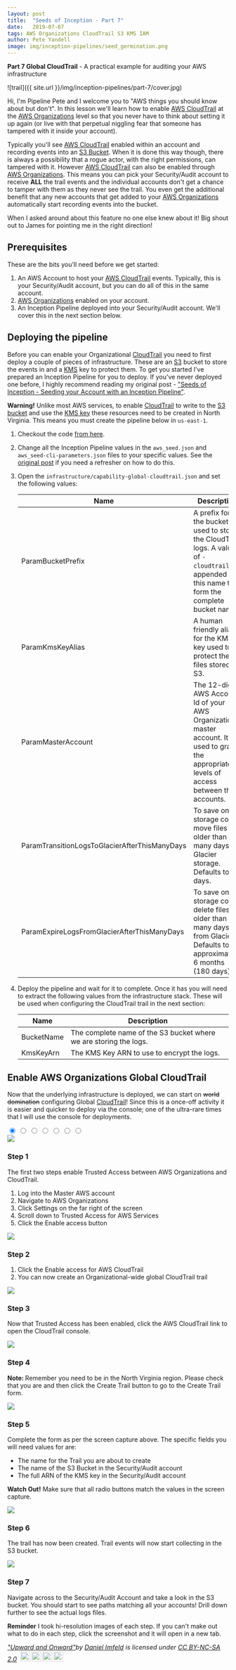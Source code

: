 ```yaml
---
layout: post
title:  "Seeds of Inception - Part 7"
date:   2019-07-07
tags: AWS Organizations CloudTrail S3 KMS IAM
author: Pete Yandell
image: img/inception-pipelines/seed_germination.png
---
```


**Part 7 Global CloudTrail** - A practical example for auditing your AWS infrastructure

<!-- markdownlint-disable MD033 -->
<link rel = "stylesheet"
   type = "text/css"
   href = "{{ site.url }}/img/inception-pipelines/part-7/carousel.css" />

![trail]({{ site.url }}/img/inception-pipelines/part-7/cover.jpg)

Hi, I'm Pipeline Pete and I welcome you to "AWS things you should know about but don't". In this lesson we'll learn how to enable [AWS CloudTrail](https://aws.amazon.com/cloudtrail/) at the [AWS Organizations](https://aws.amazon.com/organizations/) level so that you never have to think about setting it up again (or live with that perpetual niggling fear that someone has tampered with it inside your account).

Typically you'll see [AWS CloudTrail](https://aws.amazon.com/cloudtrail/) enabled within an account and recording events into an [S3 Bucket](https://aws.amazon.com/s3/). When it is done this way though, there is always a possibility that a rogue actor, with the right permissions, can tampered with it. However [AWS CloudTrail](https://aws.amazon.com/cloudtrail/) can also be enabled through [AWS Organizations](https://aws.amazon.com/organizations/). This means you can pick your Security/Audit account to receive **ALL** the trail events and the individual accounts don't get a chance to tamper with them as they never see the trail. You even get the additional benefit that any new accounts that get added to your [AWS Organizations](https://aws.amazon.com/organizations/) automatically start recording events into the bucket.

When I asked around about this feature no one else knew about it! Big shout out to James for pointing me in the right direction!

## Prerequisites

These are the bits you'll need before we get started:

1. An AWS Account to host your [AWS CloudTrail](https://aws.amazon.com/cloudtrail/) events. Typically, this is your Security/Audit account, but you can do all of this in the same account.
2. [AWS Organizations](https://aws.amazon.com/organizations/) enabled on your account.
3. An Inception Pipeline deployed into your Security/Audit account. We'll cover this in the next section below.

## Deploying the pipeline

Before you can enable your Organizational [CloudTrail](https://aws.amazon.com/cloudtrail/) you need to first deploy a couple of pieces of infrastructure. These are an [S3](https://aws.amazon.com/s3/) bucket to store the events in and a [KMS](https://aws.amazon.com/kms/) key to protect them. To get you started I've prepared an Inception Pipeline for you to deploy. If you've never deployed one before, I highly recommend reading my original post - ["Seeds of Inception - Seeding your Account with an Inception Pipeline"](https://mechanicalrock.github.io/2018/03/01/inception-pipelines-pt1.html).

**Warning!** Unlike most AWS services, to enable [CloudTrail](https://aws.amazon.com/cloudtrail/) to write to the [S3 bucket](https://aws.amazon.com/s3/) and use the [KMS key](https://aws.amazon.com/kms/) these resources need to be created in North Virginia. This means you must create the pipeline below in `us-east-1`.

1. Checkout the code [from here](https://github.com/MechanicalRock/InceptionPipeline/tree/post/part-7).
2. Change all the Inception Pipeline values in the `aws_seed.json` and `aws_seed-cli-parameters.json` files to your specific values. See the [original post](https://mechanicalrock.github.io/2018/03/01/inception-pipelines-pt1.html) if you need a refresher on how to do this.
3. Open the `infrastructure/capability-global-cloudtrail.json` and set the following values:

    | Name                                          | Description                                                                                                                                       |
    | --------------------------------------------- | ------------------------------------------------------------------------------------------------------------------------------------------------- |
    | ParamBucketPrefix                             | A prefix for the bucket used to store the CloudTrail logs. A value of `-cloudtrail` is appended to this name to form the complete bucket name.    |
    | ParamKmsKeyAlias                              | A human friendly alias for the KMS key used to protect the files stored in S3.                                                                    |
    | ParamMasterAccount                            | The 12-digit AWS Account Id of your AWS Organizations' master account. It is used to grant the appropriate levels of access between the accounts. |
    | ParamTransitionLogsToGlacierAfterThisManyDays | To save on storage costs, move files older than this many days to Glacier storage. Defaults to 14 days.                                           |
    | ParamExpireLogsFromGlacierAfterThisManyDays   | To save on storage costs, delete files older than this many days from Glacier. Defaults to approximately 6 months (180 days).                     |

4. Deploy the pipeline and wait for it to complete. Once it has you will need to extract the following values from the infrastructure stack. These will be used when configuring the CloudTrail trail in the next section:

    | Name       | Description                                                       |
    | ---------- | ----------------------------------------------------------------- |
    | BucketName | The complete name of the S3 bucket where we are storing the logs. |
    | KmsKeyArn  | The KMS Key ARN to use to encrypt the logs.                       |

## Enable AWS Organizations Global CloudTrail

Now that the underlying infrastructure is deployed, we can start on ~~world domination~~ configuring Global [CloudTrail](https://aws.amazon.com/cloudtrail/)! Since this is a once-off activity it is easier and quicker to deploy via the console; one of the ultra-rare times that I will use the console for deployments.

<div class="outer-wrapper">
  <input checked type="radio" name="slider" id="slide1" />
  <input type="radio" name="slider" id="slide2" />
  <input type="radio" name="slider" id="slide3" />
  <input type="radio" name="slider" id="slide4" />
  <input type="radio" name="slider" id="slide5" />
  <input type="radio" name="slider" id="slide6" />
  <input type="radio" name="slider" id="slide7" />

  <div class="slider-wrapper">
    <div class="inner">
      <articlecarousel>
        <a target="step-01" href="{{ site.url }}/img/inception-pipelines/part-7/step-01.png"><img src="{{ site.url }}/img/inception-pipelines/part-7/step-01.png" /></a>
        <div class="content">
          <h3>Step 1</h3>
          <p>The first two steps enable Trusted Access between AWS Organizations and CloudTrail.</p>
          <ol>
            <li>Log into the Master AWS account</li>
            <li>Navigate to AWS Organizations</li>
            <li>Click Settings on the far right of the screen</li>
            <li>Scroll down to Trusted Access for AWS Services</li>
            <li>Click the Enable access button</li>
          </ol>
        </div>
      </articlecarousel>
      <articlecarousel>
        <a target="step-02" href="{{ site.url }}/img/inception-pipelines/part-7/step-02.png"><img src="{{ site.url }}/img/inception-pipelines/part-7/step-02.png" /></a>
        <div class="content">
          <h3>Step 2</h3>
          <ol>
            <li>Click the Enable access for AWS CloudTrail</li>
            <li>You can now create an Organizational-wide global CloudTrail trail</li>
          </ol>
        </div>
      </articlecarousel>
      <articlecarousel>
        <a target="step-03" href="{{ site.url }}/img/inception-pipelines/part-7/step-03.png"><img src="{{ site.url }}/img/inception-pipelines/part-7/step-03.png" /></a>
        <div class="content">
          <h3>Step 3</h3>
          <p>Now that Trusted Access has been enabled, click the AWS CloudTrail link to open the CloudTrail console.</p>
        </div>
      </articlecarousel>
      <articlecarousel>
        <a target="step-04" href="{{ site.url }}/img/inception-pipelines/part-7/step-04.png"><img src="{{ site.url }}/img/inception-pipelines/part-7/step-04.png" /></a>
        <div class="content">
          <h3>Step 4</h3>
          <p><strong>Note: </strong> Remember you need to be in the North Virginia region. Please check that you are and then click the Create Trail button to go to the Create Trail form.</p>
        </div>
      </articlecarousel>
      <articlecarousel>
        <a target="step-05" href="{{ site.url }}/img/inception-pipelines/part-7/step-05.png"><img src="{{ site.url }}/img/inception-pipelines/part-7/step-05.png" /></a>
        <div class="content">
          <h3>Step 5</h3>
          <p>Complete the form as per the screen capture above. The specific fields you will need values for are:</p>
          <ul>
            <li>The name for the Trail you are about to create</li>
            <li>The name of the S3 Bucket in the Security/Audit account</li>
            <li>The full ARN of the KMS key in the Security/Audit account</li>
          </ul>
          <p><strong>Watch Out!</strong> Make sure that all radio buttons match the values in the screen capture.</p>
        </div>
      </articlecarousel>
      <articlecarousel>
        <a target="step-06" href="{{ site.url }}/img/inception-pipelines/part-7/step-06.png"><img src="{{ site.url }}/img/inception-pipelines/part-7/step-06.png" /></a>
        <div class="content">
          <h3>Step 6</h3>
          <p>The trail has now been created. Trail events will now start collecting in the S3 bucket.</p>
        </div>
      </articlecarousel>
      <articlecarousel>
        <a target="step-07" href="{{ site.url }}/img/inception-pipelines/part-7/step-07.png"><img src="{{ site.url }}/img/inception-pipelines/part-7/step-07.png" /></a>
        <div class="content">
          <h3>Step 7</h3>
          <p>Navigate across to the Security/Audit Account and take a look in the S3 bucket. You should start to see paths matching all your accounts! Drill down further to see the actual logs files.</p>
        </div>
      </articlecarousel>
    </div>
  </div>
  <!-- .slider-wrapper -->

  <div class="slider-prev-next-control">
    <label for="slide1"></label>
    <label for="slide2"></label>
    <label for="slide3"></label>
    <label for="slide4"></label>
    <label for="slide5"></label>
    <label for="slide6"></label>
    <label for="slide7"></label>
  </div>
  <!-- .slider-prev-next-control -->

  <div class="slider-dot-control">
    <label for="slide1"></label>
    <label for="slide2"></label>
    <label for="slide3"></label>
    <label for="slide4"></label>
    <label for="slide5"></label>
    <label for="slide6"></label>
    <label for="slide7"></label>
  </div>
  <!-- .slider-dot-control -->

</div>

**Reminder** I took hi-resolution images of each step. If you can't make out what to do in each step, click the screenshot and it will open in a new tab.

<!-- markdownlint-disable MD033 -->
<p style="font-size: 0.9rem;font-style: italic;"><a href="https://www.flickr.com/photos/31367449@N00/3559717771">"Upward and Onward"</a><span>by <a href="https://www.flickr.com/photos/31367449@N00">Daniel Imfeld</a></span> is licensed under <a href="https://creativecommons.org/licenses/by-nc-sa/2.0/?ref=ccsearch&atype=html" style="margin-right: 5px;">CC BY-NC-SA 2.0</a><a href="https://creativecommons.org/licenses/by-nc-sa/2.0/?ref=ccsearch&atype=html" target="_blank" rel="noopener noreferrer" style="display: inline-block;white-space: none;opacity: .7;margin-top: 2px;margin-left: 3px;height: 22px !important;"><img style="height: inherit;margin-right: 3px;display: inline-block;" src="https://search.creativecommons.org/static/img/cc_icon.svg" /><img style="height: inherit;margin-right: 3px;display: inline-block;" src="https://search.creativecommons.org/static/img/cc-by_icon.svg" /><img style="height: inherit;margin-right: 3px;display: inline-block;" src="https://search.creativecommons.org/static/img/cc-nc_icon.svg" /><img style="height: inherit;margin-right: 3px;display: inline-block;" src="https://search.creativecommons.org/static/img/cc-sa_icon.svg" /></a></p>
